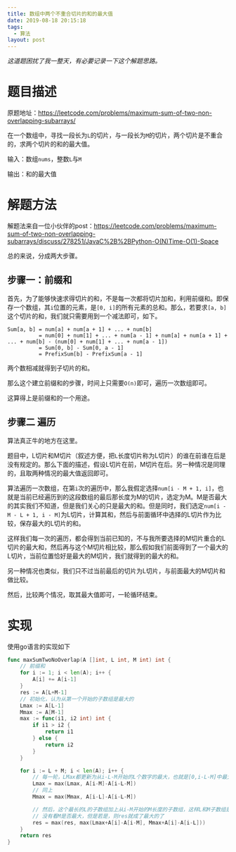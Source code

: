 ```yaml
---
title: 数组中两个不重合切片的和的最大值
date: 2019-08-18 20:15:18
tags:
  - 算法
layout: post
---
```


_这道题困扰了我一整天，有必要记录一下这个解题思路。_

# 题目描述

原题地址：<https://leetcode.com/problems/maximum-sum-of-two-non-overlapping-subarrays/>

在一个数组中，寻找一段长为`L`的切片，与一段长为`M`的切片，两个切片是不重合的，求两个切片的和的最大值。

输入：数组`nums`，整数`L`与`M`

输出：和的最大值

# 解题方法

解题法来自一位小伙伴的post：<https://leetcode.com/problems/maximum-sum-of-two-non-overlapping-subarrays/discuss/278251/JavaC%2B%2BPython-O(N)Time-O(1)-Space>

总的来说，分成两大步骤。

## 步骤一：前缀和

首先，为了能够快速求得切片的和，不是每一次都将切片加和，利用前缀和。即保存一个数组，其`i`位置的元素，是`[0, i]`的所有元素的总和。那么，若要求`[a, b]`这个切片的和，我们就只需要用到一个减法即可，如下。

```
Sum[a, b] = num[a] + num[a + 1] + ... + num[b]
          = num[0] + num[1] + ... + num[a - 1] + num[a] + num[a + 1] + ... + num[b] - (num[0] + num[1] + ... + num[a - 1])
          = Sum[0, b] - Sum[0, a - 1]
          = PrefixSum[b] - PrefixSum[a - 1]
```

两个数相减就得到子切片的和。

那么这个建立前缀和的步骤，时间上只需要`O(n)`即可，遍历一次数组即可。

这算得上是前缀和的一个用途。

## 步骤二 遍历

算法真正牛的地方在这里。

题目中，L切片和M切片（叙述方便，把`L`长度切片称为L切片）的谁在前谁在后是没有规定的。那么下面的描述，假设L切片在前，M切片在后。另一种情况是同理的，且取两种情况的最大值返回即可。

算法遍历一次数组，在第`i`次的遍历中，那么我假定选择`num[i - M + 1, i]`，也就是当前已经遍历到的这段数组的最后那长度为M的切片，选定为M。M是否最大的其实我们不知道，但是我们关心的只是最大的和。但是同时，我们选定`num[i - M - L + 1, i - M]`为L切片，计算其和，然后与前面循环中选择的L切片作为比较，保存最大的L切片的和。

这样我们每一次的遍历，都会得到当前已知的，不与我所要选择的M切片重合的L切片的最大和，然后再与这个M切片相比较，那么假如我们前面得到了一个最大的L切片，当前位置恰好是最大的M切片，我们就得到的最大的和。

另一种情况也类似，我们只不过当前最后的切片为L切片，与前面最大的M切片和做比较。

然后，比较两个情况，取其最大值即可，一轮循环结束。

# 实现

使用go语言的实现如下

```go
func maxSumTwoNoOverlap(A []int, L int, M int) int {
	// 前缀和
	for i := 1; i < len(A); i++ {
		A[i] += A[i-1]
	}
	res := A[L+M-1]
	// 初始化，认为从第一个开始的子数组是最大的
	Lmax := A[L-1]
	Mmax := A[M-1]
	max := func(i1, i2 int) int {
		if i1 > i2 {
			return i1
		} else {
			return i2
		}
	}

	for i := L + M; i < len(A); i++ {
		// 每一轮，LMax都更新为从i-L-M开始的L个数字的最大，也就是[0,i-L-M]中最大的L长度的子数组
		Lmax = max(Lmax, A[i-M]-A[i-L-M])
		// 同上
		Mmax = max(Mmax, A[i-L]-A[i-L-M])

		// 然后，这个最长的L的子数组加上从i-M开始的M长度的子数组，这样L和M子数组是不重合的，并且取得了L的最大值。
		// 没有看M是否最大，但是若是，则res就成了最大的了
		res = max(res, max(Lmax+A[i]-A[i-M], Mmax+A[i]-A[i-L]))
	}
	return res
}


```
